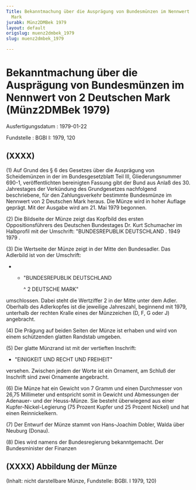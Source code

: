 ```yaml
---
Title: Bekanntmachung über die Ausprägung von Bundesmünzen im Nennwert von 2 Deutschen
  Mark
jurabk: Münz2DMBek 1979
layout: default
origslug: muenz2dmbek_1979
slug: muenz2dmbek_1979

---
```


# Bekanntmachung über die Ausprägung von Bundesmünzen im Nennwert von 2 Deutschen Mark (Münz2DMBek 1979)

Ausfertigungsdatum
:   1979-01-22

Fundstelle
:   BGBl I: 1979, 120



## (XXXX)

(1) Auf Grund des § 6 des Gesetzes über die Ausprägung von
Scheidemünzen in der im Bundesgesetzblatt Teil III, Gliederungsnummer
690-1, veröffentlichten bereinigten Fassung gibt der Bund aus Anlaß
des 30. Jahrestages der Verkündung des Grundgesetzes nachfolgend
beschriebene, für den Zahlungsverkehr bestimmte Bundesmünze im
Nennwert von 2 Deutschen Mark heraus. Die Münze wird in hoher Auflage
geprägt. Mit der Ausgabe wird am 21. Mai 1979 begonnen.

(2) Die Bildseite der Münze zeigt das Kopfbild des ersten
Oppositionsführers des Deutschen Bundestages Dr. Kurt Schumacher im
Halbprofil mit der Umschrift: "BUNDESREPUBLIK DEUTSCHLAND . 1949 1979
.

(3) Die Wertseite der Münze zeigt in der Mitte den Bundesadler. Das
Adlerbild ist von der Umschrift:

*
    *   "BUNDESREPUBLIK DEUTSCHLAND

        ^   2 DEUTSCHE MARK"









umschlossen. Dabei steht die Wertziffer 2 in der Mitte unter dem
Adler. Oberhalb des Adlerkopfes ist die jeweilige Jahreszahl,
beginnend mit 1979, unterhalb der rechten Kralle eines der Münzzeichen
(D, F, G oder J) angebracht.

(4) Die Prägung auf beiden Seiten der Münze ist erhaben und wird von
einem schützenden glatten Randstab umgeben.

(5) Der glatte Münzrand ist mit der vertieften Inschrift:

*   "EINIGKEIT UND RECHT UND FREIHEIT"



versehen. Zwischen jedem der Worte ist ein Ornament, am Schluß der
Inschrift sind zwei Ornamente angebracht.

(6) Die Münze hat ein Gewicht von 7 Gramm und einen Durchmesser von
26,75 Millimeter und entspricht somit in Gewicht und Abmessungen der
Adenauer- und der Heuss-Münze. Sie besteht überwiegend aus einer
Kupfer-Nickel-Legierung (75 Prozent Kupfer und 25 Prozent Nickel) und
hat einen Reinnickelkern.

(7) Der Entwurf der Münze stammt von Hans-Joachim Dobler, Walda über
Neuburg (Donau).

(8) Dies wird namens der Bundesregierung bekanntgemacht.
Der Bundesminister der Finanzen


## (XXXX) Abbildung der Münze

(Inhalt: nicht darstellbare Münze,
Fundstelle: BGBl. I 1979, 120)

